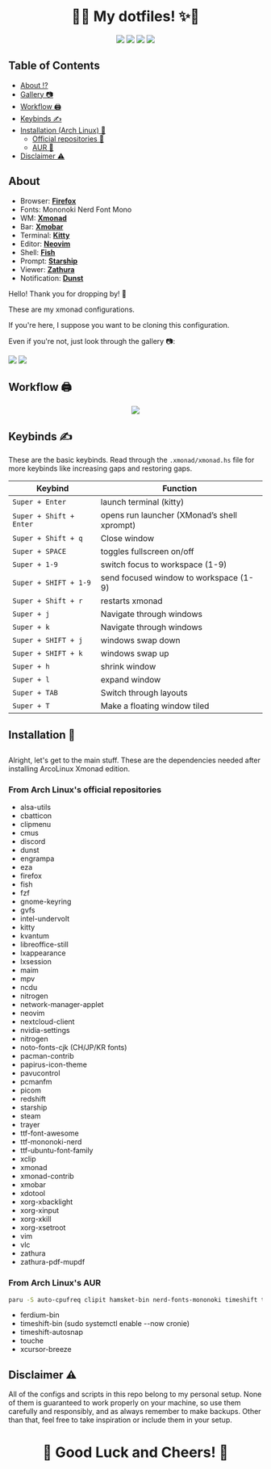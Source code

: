 <h1 align="center">🚀✨ My dotfiles! ✨🚀</h1>

<p align="center">
  <a href="https://github.com/FuzzyGrim/dotfiles/stargazers"><img src="https://img.shields.io/github/stars/FuzzyGrim/dotfiles?color=ffd5cd&style=for-the-badge&logo=starship"></a>
  <a href="https://github.com/FuzzyGrim/dotfiles/issues"><img src="https://img.shields.io/github/issues/FuzzyGrim/dotfiles?color=d35d6e&style=for-the-badge&logo=codecov"></a>
  <a href="https://github.com/FuzzyGrim/dotfiles/network/members"><img src="https://img.shields.io/github/forks/FuzzyGrim/dotfiles?color=84afdb&style=for-the-badge&logo=jfrog-bintray"></a>
  <a href="https://github.com/Fuzzygrim/dotfiles/blob/master/LICENSE"><img src="https://img.shields.io/badge/license-MIT-orange.svg?color=90c861&style=for-the-badge&logo=mitsubishi"></a>
</p>

## Table of Contents

- [About ⁉️](#about)
- [Gallery 📷](#gal)
- [Workflow 🖨️](#workflow)
- [Keybinds ✍️](#keybinds)
- [Installation (Arch Linux) 🤵‍](#inst)
  - [Official repositories 🌇](#arch)
  - [AUR 🚂](#aur)
- [Disclaimer ⚠️](#disclaimer)

<a id="about"></a>

## About

- Browser: **[Firefox](https://github.com/FuzzyGrim/dotfiles/blob/master/.mozilla/firefox/r056xtue.default-release/chrome/userChrome.css)**
- Fonts: Mononoki Nerd Font Mono
- WM: **[Xmonad](https://github.com/FuzzyGrim/dotfiles/blob/master/.xmonad/xmonad.hs)**
- Bar: **[Xmobar](https://github.com/FuzzyGrim/dotfiles/tree/master/.config/xmobar/xmobarrc0)**
- Terminal: **[Kitty](https://github.com/FuzzyGrim/dotfiles/tree/master/.config/kitty)**
- Editor: **[Neovim](https://github.com/FuzzyGrim/dotfiles/tree/master/.config/nvim)**
- Shell: **[Fish](https://github.com/FuzzyGrim/dotfiles/tree/master/.config/fish)**
- Prompt: **[Starship](https://github.com/FuzzyGrim/dotfiles/blob/master/.config/starship.toml)**
- Viewer: **[Zathura](https://github.com/FuzzyGrim/dotfiles/tree/master/.config/zathura/zathurarc)**
- Notification: **[Dunst](https://github.com/FuzzyGrim/dotfiles/blob/master/.config/dunst/dunstrc)**

Hello! Thank you for dropping by! 👋

These are my xmonad configurations.

If you're here, I suppose you want to be cloning this configuration.

Even if you're not, just look through the gallery 📷:

<a id="gal"></a>
<img src='https://github.com/FuzzyGrim/dotfiles/blob/master/screenshots/1.png'>
<img src='https://github.com/FuzzyGrim/dotfiles/blob/master/screenshots/2.png'>

<a id="workflow"></a>

## Workflow 🖨️

<p align="center">
  <img src="https://github.com/FuzzyGrim/dotfiles/blob/master/screenshots/workflow.gif">
</p>

<a id="keybinds"></a>

## Keybinds ✍️

These are the basic keybinds. Read through the `.xmonad/xmonad.hs` file for more keybinds like increasing gaps and restoring gaps.

| Keybind                  |                  Function                   |
| ----------------------   |  ----------------------------------------   |
| `Super + Enter`          |           launch terminal (kitty)           |
| `Super + Shift + Enter`  | opens run launcher (XMonad’s shell xprompt) |
| `Super + Shift + q`      |                Close window                 |
| `Super + SPACE`          |          toggles fullscreen on/off          |
| `Super + 1-9`            |       switch focus to workspace (1-9)       |
| `Super + SHIFT + 1-9`    |   send focused window to workspace (1-9)    |
| `Super + Shift + r`      |               restarts xmonad               |
| `Super + j`              |          Navigate through windows           |
| `Super + k`              |          Navigate through windows           |
| `Super + SHIFT + j`      |              windows swap down              |
| `Super + SHIFT + k`      |               windows swap up               |
| `Super + h`              |                shrink window                |
| `Super + l`              |                expand window                |
| `Super + TAB`            |           Switch through layouts            |
| `Super + T`              |        Make a floating window tiled         |

<a id="inst"></a>

## Installation 🤵‍

##

Alright, let's get to the main stuff. These are the dependencies needed after installing ArcoLinux Xmonad edition.

<a id="arch"></a>

### From Arch Linux's official repositories

- alsa-utils
- cbatticon
- clipmenu
- cmus
- discord
- dunst
- engrampa
- eza
- firefox
- fish
- fzf
- gnome-keyring
- gvfs
- intel-undervolt
- kitty
- kvantum
- libreoffice-still
- lxappearance
- lxsession
- maim
- mpv
- ncdu
- nitrogen
- network-manager-applet
- neovim
- nextcloud-client
- nvidia-settings
- nitrogen
- noto-fonts-cjk (CH/JP/KR fonts)
- pacman-contrib
- papirus-icon-theme
- pavucontrol
- pcmanfm
- picom
- redshift
- starship
- steam
- trayer
- ttf-font-awesome
- ttf-mononoki-nerd
- ttf-ubuntu-font-family
- xclip
- xmonad
- xmonad-contrib
- xmobar
- xdotool
- xorg-xbacklight
- xorg-xinput
- xorg-xkill
- xorg-xsetroot
- vim
- vlc
- zathura
- zathura-pdf-mupdf

<a id="aur"></a>

### From Arch Linux's AUR

```bash
paru -S auto-cpufreq clipit hamsket-bin nerd-fonts-mononoki timeshift timeshift-autosnap tlpui vscodium-bin 
```

- ferdium-bin
- timeshift-bin (sudo systemctl enable --now cronie)
- timeshift-autosnap
- touche
- xcursor-breeze

<a id="disclaimer"></a>

## Disclaimer ⚠️

All of the configs and scripts in this repo belong to my personal setup. None of them is guaranteed to work properly on your machine, so use them carefully and responsibly, and as always remember to make backups. Other than that, feel free to take inspiration or include them in your setup.

<h1 align="center">🌟 Good Luck and Cheers! 🌟</h1>
